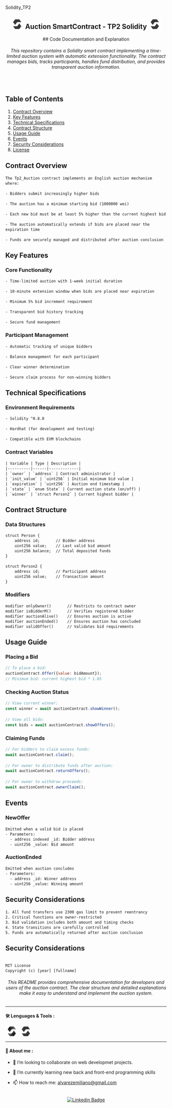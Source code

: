 
<!--
**emito69/emito69** is a ✨ _special_ ✨ repository because its `README.md` (this file) appears on your GitHub profile.
Here are some ideas to get you started:
- 🔭 I’m currently working on ...
- 🌱 I’m currently learning ...
- 👯 I’m looking to collaborate on ...
- 🤔 I’m looking for help with ...
- 💬 Ask me about ...
- 📫 How to reach me: ...
- 😄 Pronouns: ...
- ⚡ Fun fact: ...

En el README de github no puedo añadir scrpits de java o css, tengo que trabajar directamente con atributos en html
-->

Solidity_TP2

<div id="header" align="center">
  <h2 align="center"> <img src="https://github.com/devicons/devicon/blob/master/icons/solidity/solidity-plain.svg" title="Solidity" alt="Solidity" height="30" width="40"/> Auction SmartContract - TP2 Solidity <img src="https://github.com/devicons/devicon/blob/master/icons/solidity/solidity-plain.svg" title="Solidity" alt="Solidity" height="30" width="40"/> </h2>
  ## Code Documentation and Explanation
  <h6 align="center"> This repository contains a Solidity smart contract implementing a time-limited auction system with automatic extension functionality. The contract manages bids, tracks participants, handles fund distribution, and provides transparent auction information.</h6>
  <br>
</div>

## Table of Contents
1. [Contract Overview](#contract-overview)
2. [Key Features](#key-features)
3. [Technical Specifications](#technical-specifications)
4. [Contract Structure](#contract-structure)
5. [Usage Guide](#usage-guide)
6. [Events](#events)
7. [Security Considerations](#security-considerations)
8. [License](#license)

## Contract Overview


```
The Tp2_Auction contract implements an English auction mechanism where:

- Bidders submit increasingly higher bids

- The auction has a minimum starting bid (1000000 wei)

- Each new bid must be at least 5% higher than the current highest bid

- The auction automatically extends if bids are placed near the expiration time

- Funds are securely managed and distributed after auction conclusion
```

## Key Features

### Core Functionality
```
- Time-limited auction with 1-week initial duration

- 10-minute extension window when bids are placed near expiration

- Minimum 5% bid increment requirement

- Transparent bid history tracking

- Secure fund management
```
### Participant Management
```
- Automatic tracking of unique bidders

- Balance management for each participant

- Clear winner determination

- Secure claim process for non-winning bidders
```
## Technical Specifications

### Environment Requirements
```
- Solidity ^0.8.0

- Hardhat (for development and testing)

- Compatible with EVM blockchains
```
### Contract Variables
```
| Variable | Type | Description |
|----------|------|-------------|
| `owner` | `address` | Contract administrator |
| `init_value` | `uint256` | Initial minimum bid value |
| `expiration` | `uint256` | Auction end timestamp |
| `state` | `enum State` | Current auction state (on/off) |
| `winner` | `struct Person2` | Current highest bidder |
```
## Contract Structure

### Data Structures

```solidity
struct Person {
    address id;       // Bidder address
    uint256 value;    // Last valid bid amount
    uint256 balance;  // Total deposited funds
}

struct Person2 {
    address id;       // Participant address
    uint256 value;    // Transaction amount
}
```
### Modifiers
```
modifier onlyOwner()       // Restricts to contract owner
modifier isBidderM()       // Verifies registered bidder
modifier auctionAlive()    // Ensures auction is active
modifier auctionEnded()    // Ensures auction has concluded
modifier validOffer()      // Validates bid requirements
```

## Usage Guide
### Placing a Bid

```javascript
// To place a bid:
auctionContract.Offer({value: bidAmount});
// Minimum bid: current highest bid * 1.05
```
### Checking Auction Status

```javascript
// View current winner:
const winner = await auctionContract.showWinner();

// View all bids:
const bids = await auctionContract.showOffers();
```
### Claiming Funds

```javascript
// For bidders to claim excess funds:
await auctionContract.claim();

// For owner to distribute funds after auction:
await auctionContract.returnOffers();

// For owner to withdraw proceeds:
await auctionContract.ownerClaim();
```

## Events
### NewOffer

```
Emitted when a valid bid is placed
- Parameters:
  - address indexed _id: Bidder address
  - uint256 _value: Bid amount
```
### AuctionEnded

```
Emitted when auction concludes
- Parameters:
  - address _id: Winner address
  - uint256 _value: Winning amount
```

## Security Considerations

```
1. All fund transfers use 2300 gas limit to prevent reentrancy
2. Critical functions are owner-restricted
3. Bid validation includes both amount and timing checks
4. State transitions are carefully controlled
5. Funds are automatically returned after auction conclusion
```

## Security Considerations

```

MIT License
Copyright (c) [year] [fullname]
```
 <h6 align="center"> This README provides comprehensive documentation for developers and users of the auction contract. The clear structure and detailed explanations make it easy to understand and implement the auction system.</h6>


<hr>
<div align="left">
 <h4> 🛠 Lenguages & Tools : </h4>
  <img src="https://github.com/devicons/devicon/blob/master/icons/solidity/solidity-original.svg" title="Solidity" alt="Solidity" height="30" width="40"/>
  <img src="https://github.com/devicons/devicon/blob/master/icons/solidity/solidity-plain.svg" title="Solidity" alt="Solidity" height="30" width="40"/>
  <br>
</div>

<hr>
 <h4> 🔭 About me : </h4>

- 👯 I’m looking to collaborate on web developmet projects.

- 📝 I’m currently learning new back and front-end programming skills

- 📫 How to reach me: alvarezemiliano@gmail.com
<br>
<div id="badges" align="center">
    <a href="https://www.linkedin.com/in/emiliano-alvarez-a6677b1b4/">
        <img src="https://img.shields.io/badge/LinkedIn-0077B5?style=for-the-badge&logo=linkedin&logoColor=white" alt="Linkedin Badge"  style="max-width: 100%;">
    </a> 
</div>
<br>
</div>
